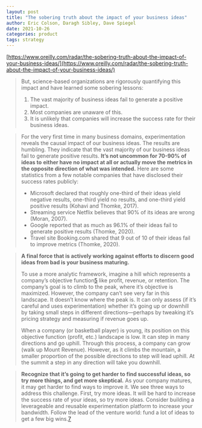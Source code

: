 ```yaml
---
layout: post
title: "The sobering truth about the impact of your business ideas"
author: Eric Colson, Daragh Sibley, Dave Spiegel
date: 2021-10-26
categories: product
tags: strategy
---
```


[https://www.oreilly.com/radar/the-sobering-truth-about-the-impact-of-your-business-ideas/](https://www.oreilly.com/radar/the-sobering-truth-about-the-impact-of-your-business-ideas/)

> But, science-based organizations are rigorously quantifying this impact and have learned some sobering lessons:
>
> 1. The vast majority of business ideas fail to generate a positive impact.
> 2. Most companies are unaware of this.
> 3. It is unlikely that companies will increase the success rate for their business ideas.

> For the very first time in many business domains, experimentation reveals the causal impact of our business ideas. The results are humbling. They indicate that the vast majority of our business ideas fail to generate positive results. **It’s not uncommon for 70-90% of ideas to** **either have no impact at all or actually move the metrics in the opposite direction of what was intended.** Here are some statistics from a few notable companies that have disclosed their success rates publicly:
>
> - Microsoft declared that roughly one-third of their ideas yield negative results, one-third yield no results, and one-third yield positive results (Kohavi and Thomke, 2017).
> - Streaming service Netflix believes that 90% of its ideas are wrong (Moran, 2007).
> - Google reported that as much as 96.1% of their ideas fail to generate positive results (Thomke, 2020).
> - Travel site Booking.com shared that 9 out of 10 of their ideas fail to improve metrics (Thomke, 2020).

> **A final force that is actively working against efforts to discern good ideas from bad is your business maturing.** 
>
> To use a more analytic framework, imagine a hill which represents a company’s objective function[5](https://www.oreilly.com/radar/the-sobering-truth-about-the-impact-of-your-business-ideas/#footnote5) like profit, revenue, or retention. The company’s goal is to climb to the peak, where it’s objective is maximized. However, the company can’t see very far in this landscape. It doesn’t know where the peak is. It can only assess (if it’s careful and uses experimentation) whether it’s going up or downhill by taking small steps in different directions—perhaps by tweaking it’s pricing strategy and measuring if revenue goes up.
>
> When a company (or basketball player) is young, its position on this objective function (profit, etc.) landscape is low. It can step in many directions and go uphill. Through this process, a company can grow (walk up Mount Revenue). However, as it climbs the mountain, a smaller proportion of the possible directions to step will lead uphill. At the summit a step in any direction will take you downhill.

> **Recognize that it’s going to get harder to find successful ideas, so try more things, and get more skeptical.** As your company matures, it may get harder to find ways to improve it. We see three ways to address this challenge. First, try more ideas. It will be hard to increase the success rate of your ideas, so try more ideas. Consider building a leverageable and reusable experimentation platform to increase your bandwidth. Follow the lead of the venture world: fund a lot of ideas to get a few big wins.[7](https://www.oreilly.com/radar/the-sobering-truth-about-the-impact-of-your-business-ideas/#footnote7)

